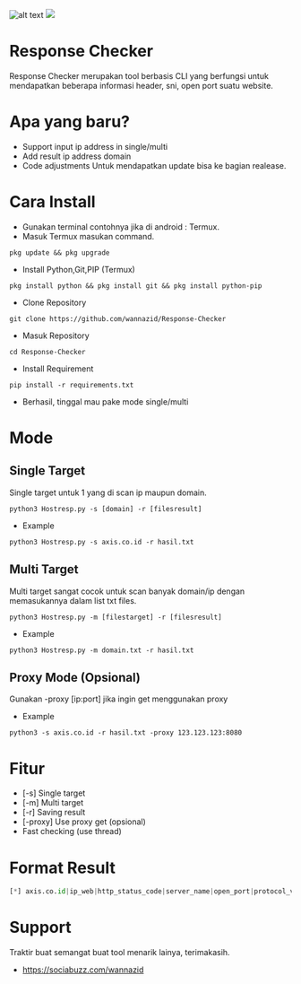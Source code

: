 ![alt text](https://github.com/wannazid/Response-Checker/blob/main/img-tool.jpg)
![](https://img.shields.io/badge/HostResponse-Version%202.0-orange)
# Response Checker
Response Checker merupakan tool berbasis CLI yang berfungsi untuk mendapatkan beberapa informasi header, sni, open port suatu website.
# Apa yang baru?
- Support input ip address in single/multi
- Add result ip address domain
- Code adjustments
Untuk mendapatkan update bisa ke bagian realease.
# Cara Install
- Gunakan terminal contohnya jika di android : Termux.
- Masuk Termux masukan command.
```
pkg update && pkg upgrade
```
- Install Python,Git,PIP (Termux)
```
pkg install python && pkg install git && pkg install python-pip
```
- Clone Repository
```
git clone https://github.com/wannazid/Response-Checker
```
- Masuk Repository
```
cd Response-Checker
```
- Install Requirement
```
pip install -r requirements.txt
```
- Berhasil, tinggal mau pake mode single/multi
# Mode
## Single Target
Single target untuk 1 yang di scan ip maupun domain.
```
python3 Hostresp.py -s [domain] -r [filesresult]
```
- Example
```
python3 Hostresp.py -s axis.co.id -r hasil.txt
```
## Multi Target
Multi target sangat cocok untuk scan banyak domain/ip dengan memasukannya dalam list txt files.
```
python3 Hostresp.py -m [filestarget] -r [filesresult]
```
- Example
```
python3 Hostresp.py -m domain.txt -r hasil.txt
```
## Proxy Mode (Opsional)
Gunakan -proxy [ip:port] jika ingin get menggunakan proxy
- Example
```
python3 -s axis.co.id -r hasil.txt -proxy 123.123.123:8080
```
# Fitur
- [-s] Single target
- [-m] Multi target
- [-r] Saving result
- [-proxy] Use proxy get (opsional)
- Fast checking (use thread)
# Format Result
```python
[*] axis.co.id|ip_web|http_status_code|server_name|open_port|protocol_version|
```
# Support 
Traktir buat semangat buat tool menarik lainya, terimakasih.
- https://sociabuzz.com/wannazid
